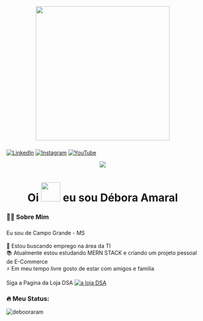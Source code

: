 <div align="center">
  <img height="350" src="https://avatars.githubusercontent.com/u/87581131?v=4"/>
</div>

###

[![LinkedIn](https://img.shields.io/badge/LinkedIn-0077B5?style=for-the-badge&logo=linkedin&logoColor=white)](https://www.linkedin.com/in/debooramaral/)
[![Instagram](https://img.shields.io/badge/Instagram-E4405F?style=for-the-badge&logo=instagram&logoColor=white)](https://www.instagram.com/debooramaral/)
[![YouTube](https://img.shields.io/badge/YouTube-FF0000?style=for-the-badge&logo=youtube&logoColor=white)](https://www.youtube.com/@dsatecnologia)

<div align="center">
   <img src="https://visitor-badge.laobi.icu/badge?page_id=debooramaral.debooramaral&"/>
</div>

###

<h1 align="center">Oi <img src="https://raw.githubusercontent.com/kaueMarques/kaueMarques/master/hi.gif"height="50px"> eu sou Débora Amaral </h1>

###

<h3 align="left">👩‍💻  Sobre Mim</h3>

###

<p align="left">Eu sou de Campo Grande - MS<br> <br>🔭 Estou buscando emprego na área da TI<br>📚 Atualmente estou estudando MERN STACK e criando um projeto pessoal de E-Commerce  <br>⚡ Em meu tempo livre gosto de estar com amigos e familia </p>

Siga a Pagina da Loja DSA [![a loja DSA](https://img.shields.io/badge/Instagram-E4405F?style=for-the-badge&logo=instagram&logoColor=white)](https://www.instagram.com/alojadsa/)
###

<h3 align="left">🔥   Meu Status:</h3>

![debooraram](https://github-readme-stats.vercel.app/api/top-langs/?username=debooramaral&layout=compact)
